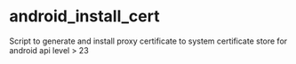# android_install_cert
Script to generate and install proxy certificate to system certificate store for android api level > 23
